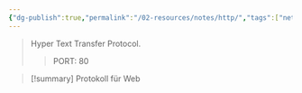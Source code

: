 ```yaml
---
{"dg-publish":true,"permalink":"/02-resources/notes/http/","tags":["netzwerk/protocol"],"noteIcon":"","updated":"2024-10-17T20:20:59.159+02:00"}
---
```


> Hyper Text Transfer Protocol.
>> PORT: 80

>[!summary] 
>Protokoll für Web 